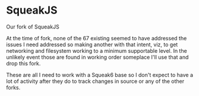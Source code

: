# SqueakJS
Our fork of SqueakJS

At the time of fork, none of the 67 existing seemed to have addressed the issues I need addressed so 
making another with that intent, viz, to get networking and filesystem working to a minimum supportable 
level. In the unlikely event those are found in working order someplace I'll use that and drop this fork.

These are all I need to work with a Squeak6 base so I don't expect to have a lot of activity after they do
to track changes in source or any of the other forks.
